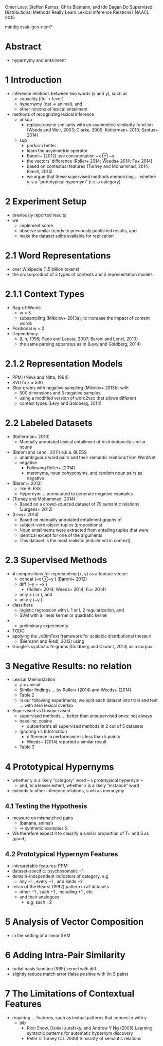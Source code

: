 Omer Levy, Steffen Remus, Chris Biemann, and Ido Dagan
Do Supervised Distributional Methods Really Learn Lexical Inference Relations?
NAACL 2015

mindig csak igen-nem?

# Abstract

* hypernymy and entailment

# 1 Introduction

* inference relations between two words (x and y), such as
  * causality (flu → fever)
  * hypernymy (cat → animal), and
  * other notions of lexical entailment
* methods of recognizing lexical inference
  * unsup
    * replace cosine similarity with an asymmetric similarity function
      (Weeds and Weir, 2003; Clarke, 2009; Kotlerman+ 2010; Santus+ 2014)
  * sup
    * perform better
    * learn the asymmetric operator
    * Baroni+ (2012) use concatenation ~x ⊕ ~y
    * the vectors’ difference
      (Roller+ 2014; Weeds+ 2014; Fu+ 2014)
    * based on contextual features
      (Turney and Mohammad, 2014; Rimell, 2014)
    * we argue that these supervised methods memorizing
      ... whether y is a “prototypical hypernym” (i.e. a category)

# 2 Experiment Setup

* previously reported results
* we
  * implement some
  * observe similar trends to previously published results, and
  * make the dataset splits available for replication

# 2.1 Word Representations

* over Wikipedia (1.5 billion tokens)
* the cross-product of 3 types of contexts and 3 representation models

# 2.1.1 Context Types

* Bag-of-Words
  * w = 5
  * subsampling (Mikolov+ 2013a), to increase the impact of content words
* Positional w = 2
* Dependency
  * (Lin, 1998; Padó and Lapata, 2007; Baroni and Lenci, 2010)
  * the same parsing apparatus as in (Levy and Goldberg, 2014)

# 2.1.2 Representation Models

* PPMI (Niwa and Nitta, 1994)
* SVD to k = 500
* Skip-grams with negative sampling (Mikolov+ 2013b) with
  * 500 dimensions and 5 negative samples
  * using a modified version of word2vec that allows different
  * context types (Levy and Goldberg, 2014)

# 2.2 Labeled Datasets

* (Kotlerman+ 2010)
  * Manually annotated lexical entailment of distributionally similar nouns
* (Baroni and Lenci, 2011) a.k.a. BLESS
  * unambiguous word pairs and their semantic relations from WordNet
  * negative
    * Following Roller+ (2014)
    * meronyms, noun cohyponyms, and random noun pairs as negative
* (Baroni+ 2012)
  * like BLESS
  * Hypernym ... permutated to generate negative examples
* (Turney and Mohammad, 2014)
  * Based on a crowd-sourced dataset of 79 semantic relations
    (Jurgens+ 2012)
* (Levy+ 2014)
  * Based on manually annotated entailment graphs of
  * subject-verb-object tuples (propositions)
  * Noun entailments were extracted from entailing tuples that were
  * identical except for one of the arguments
  * This dataset is the most realistic [entailment in context]

# 2.3 Supervised Methods

* 4 compositions for representing (x, y) as a feature vector:
  * concat (~x ⊕~y ) (Baroni+ 2012)
  * diff (~y − ~x )
    * (Roller+ 2014; Weeds+ 2014; Fu+ 2014)
  * only x (~x ), and
  * only y (~y )
* classifiers
  * logistic regression with L 1 or L 2 regularization, and
  * SVM with a linear kernel or quadratic kernel
* + preliminary experiments
* TODO
* applying the JoBimText framework for scalable distributional thesauri
  * (Biemann and Riedl, 2013) using
* Google’s syntactic N-grams (Goldberg and Orwant, 2013) as a corpus

# 3 Negative Results: no relation

* Lexical Memorization
  * y = animal
  * Similar findings ... by Roller+ (2014) and Weeds+ (2014)
  * Table 2
  * in our following experiments, we split each dataset into train and test
    ... with zero lexical overlap
* Supervised vs Unsupervised
  * supervised methods ... better than unsupervised ones: not always
  * baseline: cosine
    * outperforms all supervised methods in 2 out of 5 datasets
  * Ignoring x’s Information
    * difference in performance is less than 5 points
    * Weeds+ (2014) reported a similar result
  * Table 3

# 4 Prototypical Hypernyms

* whether y is a likely “category” word – a prototypical hypernym –
  * and, to a lesser extent, whether x is a likely “instance” word
* extends to other inference relations, such as meronymy

## 4.1 Testing the Hypothesis

* measure on mismatched pairs
  * (banana, animal)
  * -> synthetic examples S
* We therefore expect it to classify a similar proportion of T+ and S as [good]

## 4.2 Prototypical Hypernym Features

* interpretable features: PPMI
* dataset-specific: psychosomatic −1
* domain-independent indicators of category, e.g
  * any −1 , every −1 , and kinds −2
* relics of the Hearst (1992) pattern in all datasets
  * other −1 , such +1 , including +1 , etc.
  * and their analogues
    * e.g. such −2

# 5 Analysis of Vector Composition

* in the setting of a linear SVM

# 6 Adding Intra-Pair Similarity

* radial basis function (RBF) kernel with diff
* slightly reduce match error (false positive with \in S pairs)

# 7 The Limitations of Contextual Features

* requiring ... features, such as textual patterns that connect x with y
  * bib
    * Rion Snow, Daniel Jurafsky, and Andrew Y Ng (2005)
      Learning syntactic patterns for automatic hypernym discovery
    * Peter D Turney (CL 2006)
      Similarity of semantic relations
